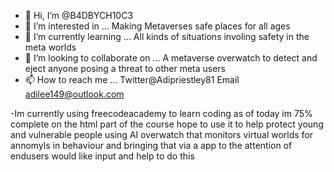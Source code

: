 - 👋 Hi, I’m @B4DBYCH10C3
- 👀 I’m interested in ... Making Metaverses safe places for all ages
- 🌱 I’m currently learning ... All kinds of situations involing safety in the meta worlds  
- 💞️ I’m looking to collaborate on ... A metaverse overwatch to detect and eject anyone posing a threat to other meta users
- 📫 How to reach me ... Twitter@Adipriestley81 Email adilee149@outlook.com

-Im currently using freecodeacademy to learn coding as of today im 75% complete on the html part of the course hope to use it to help protect young and vulnerable people using AI overwatch that monitors virtual worlds for annomyls in behaviour and bringing that via a app to the attention of endusers would like input and help to do this 
<!---
B4DBYCH10C3/B4DBYCH10C3 is a ✨ special ✨ repository because its `README.md` (this file) appears on your GitHub profile.
You can click the Preview link to take a look at your changes.
--->
